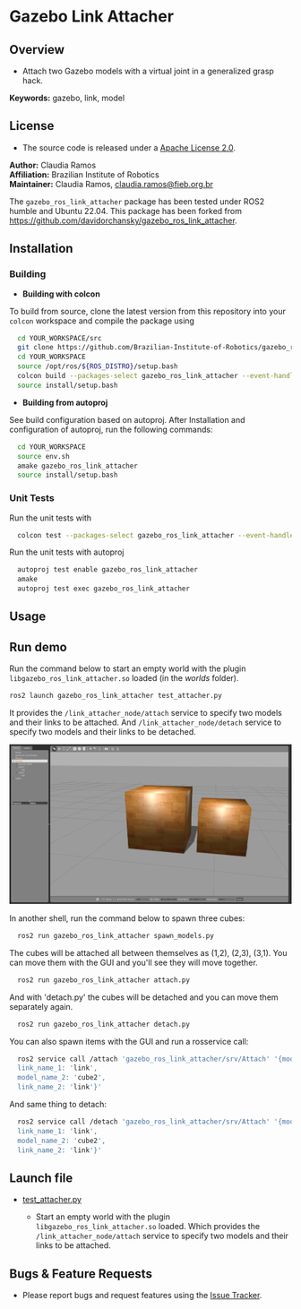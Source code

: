 # Gazebo Link Attacher

## Overview

- Attach two Gazebo models with a virtual joint in a generalized grasp hack.

**Keywords:** gazebo, link, model

## License

- The source code is released under a [Apache License 2.0](https://github.com/Brazilian-Institute-of-Robotics/gazebo_ros_link_attacher/blob/main/LICENSE).

**Author:** Claudia Ramos\
**Affiliation:** Brazilian Institute of Robotics\
**Maintainer:** Claudia Ramos, <claudia.ramos@fieb.org.br>

The `gazebo_ros_link_attacher` package has been tested under ROS2 humble and Ubuntu 22.04. This package has been forked from <https://github.com/davidorchansky/gazebo_ros_link_attacher>.

## Installation

### Building

- **Building with colcon**

To build from source, clone the latest version from this repository into your `colcon` workspace and compile the package using

```sh
  cd YOUR_WORKSPACE/src
  git clone https://github.com/Brazilian-Institute-of-Robotics/gazebo_ros_link_attacher.git
  cd YOUR_WORKSPACE
  source /opt/ros/${ROS_DISTRO}/setup.bash
  colcon build --packages-select gazebo_ros_link_attacher --event-handlers console_direct+
  source install/setup.bash
```

- **Building from autoproj**

See build configuration based on autoproj. After Installation and configuration of autoproj, run the following commands:

```sh
  cd YOUR_WORKSPACE
  source env.sh
  amake gazebo_ros_link_attacher
  source install/setup.bash
```

### Unit Tests

Run the unit tests with

```sh
  colcon test --packages-select gazebo_ros_link_attacher --event-handlers console_direct+
```

Run the unit tests with autoproj

```sh
  autoproj test enable gazebo_ros_link_attacher
  amake
  autoproj test exec gazebo_ros_link_attacher
```

## Usage

## Run demo

Run the command below to start an empty world with the plugin `libgazebo_ros_link_attacher.so` loaded (in the *worlds* folder).

```sh
ros2 launch gazebo_ros_link_attacher test_attacher.py
```

It provides the `/link_attacher_node/attach` service to specify two models and their links to be attached. And `/link_attacher_node/detach` service to specify two models and their links to be detached.

![gazebo screenshot](doc/ss.png)

In another shell, run the command below to spawn three cubes:

```sh
  ros2 run gazebo_ros_link_attacher spawn_models.py
```

The cubes will be attached all between themselves as (1,2), (2,3), (3,1). You can move them with the GUI and you'll see they will move together.

  ```sh
    ros2 run gazebo_ros_link_attacher attach.py
  ```

And with 'detach.py' the cubes will be detached and you can move them separately again.
  
  ```sh
    ros2 run gazebo_ros_link_attacher detach.py
  ```

You can also spawn items with the GUI and run a rosservice call:

```sh
  ros2 service call /attach 'gazebo_ros_link_attacher/srv/Attach' '{model_name_1: 'cube1',
  link_name_1: 'link',
  model_name_2: 'cube2',
  link_name_2: 'link'}'
````

And same thing to detach:

```sh
  ros2 service call /detach 'gazebo_ros_link_attacher/srv/Attach' '{model_name_1: 'cube1',
  link_name_1: 'link',
  model_name_2: 'cube2',
  link_name_2: 'link'}'
````

## Launch file

- [test_attacher.py](launch/test_attacher.py)

  - Start an empty world with the plugin `libgazebo_ros_link_attacher.so` loaded. Which provides the `/link_attacher_node/attach` service to specify two models and their links to be attached.

## Bugs & Feature Requests

- Please report bugs and request features using the [Issue Tracker](https://github.com/Brazilian-Institute-of-Robotics/gazebo_ros_link_attacher/issues).
